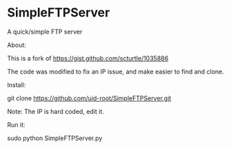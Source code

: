 # SimpleFTPServer
A quick/simple FTP server

About:

This is a fork of https://gist.github.com/scturtle/1035886

The code was modified to fix an IP issue, and make easier to find and clone. 



Install:

git clone https://github.com/uid-root/SimpleFTPServer.git

Note: The IP is hard coded, edit it.



Run it:

sudo python SimpleFTPServer.py

